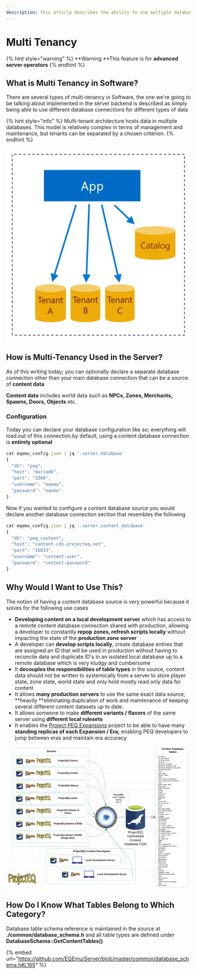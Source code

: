 ```yaml
---
description: This article describes the ability to use multiple database and data sources
---
```


# Multi Tenancy



{% hint style="warning" %}
**Warning **This feature is for **advanced server operators**
{% endhint %}

## What is Multi Tenancy in Software?

There are several types of multi-tenancy in Software, the one we're going to be talking about implemented in the server backend is described as simply being able to use different database connections for different types of data

{% hint style="info" %}
Multi-tenant architecture hosts data in multiple databases. This model is relatively complex in terms of management and maintenance, but tenants can be separated by a chosen criterion.
{% endhint %}

![](<../../gitbook/assets/image (19).png>)

## How is Multi-Tenancy Used in the Server?

As of this writing today; you can optionally declare a separate database connection other than your main database connection that can be a source of **content data**

**Content data** includes world data such as **NPCs, Zones, Merchants, Spawns, Doors, Objects** etc.

### Configuration

Today you can declare your database configuration like so; everything will load out of this connection by default, using a content database connection is **entirely optional**

```javascript
cat eqemu_config.json | jq '.server.database'
{
  "db": "peq",
  "host": "mariadb",
  "port": "3306",
  "username": "eqemu",
  "password": "eqemu"
}
```

Now if you wanted to configure a content database source you would declare another database connection section that resembles the following

```javascript
cat eqemu_config.json | jq '.server.content_database'
{
  "db": "peq_content",
  "host": "content-cdn.projecteq.net",
  "port": "16033",
  "username": "content-user",
  "password": "content-password"
}
```

## Why Would I Want to Use This?

The notion of having a content database source is very powerful because it solves for the following use cases

* **Developing content on a local development server** which has access to a remote content database connection shared with production, allowing a developer to constantly **repop zones, refresh scripts locally** without impacting the state of the **production zone server**
* A developer can **develop scripts locally**, create database entries that are assigned an ID that will be used in production without having to reconcile data and duplicate ID's in an isolated local database up to a remote database which is very kludgy and cumbersome
* It **decouples the responsibilities of table types** in the source, content data should not be written to systemically from a server to store player state, zone state, world state and only hold mostly read only data for content
* It allows **many production servers** to use the same exact data source; **heavily **eliminating duplication of work and maintenance of keeping several different content datasets up to date. 
* It allows someone to make **different variants / flavors** of the same server using **different local rulesets**
* It enables the [Project PEQ Expansions](../../in-development/project-peq-expansions/) project to be able to have many **standing replicas of each Expansion / Era;** enabling PEQ developers to jump between eras and maintain era accuracy

![Many development servers using the same content database](<../../gitbook/assets/image (18).png>)

## How Do I Know What Tables Belong to Which Category?

Database table schema reference is maintained in the source at **./common/database_schema.h** and all table types are defined under **DatabaseSchema::GetContentTables()**

{% embed url="https://github.com/EQEmu/Server/blob/master/common/database_schema.h#L165" %}

